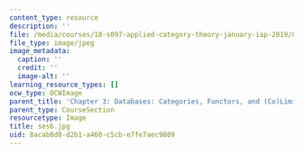 ```yaml
---
content_type: resource
description: ''
file: /media/courses/18-s097-applied-category-theory-january-iap-2019/8acab0d8d2b1a460c5cbe7fe7aec9809_ses6.jpg
file_type: image/jpeg
image_metadata:
  caption: ''
  credit: ''
  image-alt: ''
learning_resource_types: []
ocw_type: OCWImage
parent_title: 'Chapter 3: Databases: Categories, Functors, and (Co)Limits'
parent_type: CourseSection
resourcetype: Image
title: ses6.jpg
uid: 8acab0d8-d2b1-a460-c5cb-e7fe7aec9809
---
```

